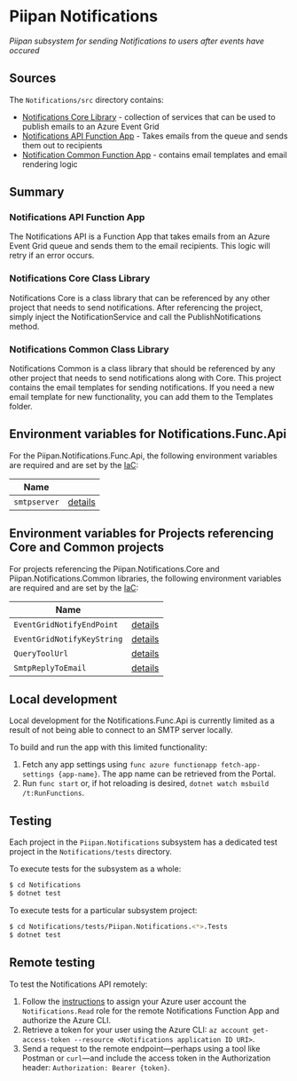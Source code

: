 # Piipan Notifications

*Piipan subsystem for sending Notifications to users after events have occured*

## Sources

The `Notifications/src` directory contains:

* [Notifications Core Library](./src/Piipan.Notifications/Piipan.Notifications.Core) - collection of services that can be used to publish emails to an Azure Event Grid
* [Notifications API Function App](./src/Piipan.Notifications/Piipan.Notifications.Func.Api) - Takes emails from the queue and sends them out to recipients
* [Notification Common Function App](./src/Piipan.Notifications/Piipan.Notification.Common) - contains email templates and email rendering logic

## Summary

### Notifications API Function App

The Notifications API is a Function App that takes emails from an Azure Event Grid queue and sends them to the email recipients. This logic will retry if an error occurs.

### Notifications Core Class Library

Notifications Core is a class library that can be referenced by any other project that needs to send notifications. After referencing the project, simply inject the NotificationService and call the PublishNotifications method.

### Notifications Common Class Library

Notifications Common is a class library that should be referenced by any other project that needs to send notifications along with Core. This project contains the email templates for sending notifications. If you need a new email template for new functionality, you can add them to the Templates folder.

## Environment variables for Notifications.Func.Api

For the Piipan.Notifications.Func.Api, the following environment variables are required and are set by the [IaC](../docs/iac.md):

| Name | |
|---|---|
| `smtpserver` | [details](../../docs/iac.md#\:\~\:text=smtpserver) |

## Environment variables for Projects referencing Core and Common projects

For projects referencing the Piipan.Notifications.Core and Piipan.Notifications.Common libraries, the following environment variables are required and are set by the [IaC](../docs/iac.md):

| Name | |
|---|---|
| `EventGridNotifyEndPoint` | [details](../../docs/iac.md#\:\~\:text=EventGridNotifyEndPoint) |
| `EventGridNotifyKeyString` | [details](../../docs/iac.md#\:\~\:text=EventGridNotifyKeyString) |
| `QueryToolUrl` | [details](../../docs/iac.md#\:\~\:text=QueryToolUrl) |
| `SmtpReplyToEmail` | [details](../../docs/iac.md#\:\~\:text=SmtpReplyToEmail) |

## Local development

Local development for the Notifications.Func.Api is currently limited as a result of not being able to connect to an SMTP server locally.

To build and run the app with this limited functionality:

1. Fetch any app settings using `func azure functionapp fetch-app-settings {app-name}`. The app name can be retrieved from the Portal.
1. Run `func start` or, if hot reloading is desired, `dotnet watch msbuild /t:RunFunctions`.

## Testing

Each project in the `Piipan.Notifications` subsystem has a dedicated test project in the `Notifications/tests` directory. 

To execute tests for the subsystem as a whole:

``` bash
$ cd Notifications
$ dotnet test
```

To execute tests for a particular subsystem project:

``` bash
$ cd Notifications/tests/Piipan.Notifications.<*>.Tests
$ dotnet test
```
## Remote testing

To test the Notifications API remotely:
1. Follow the [instructions](../../docs/securing-internal-apis.md) to assign your Azure user account the `Notifications.Read` role for the remote Notifications Function App and authorize the Azure CLI.
1. Retrieve a token for your user using the Azure CLI: `az account get-access-token --resource <Notifications application ID URI>`.
1. Send a request to the remote endpoint—perhaps using a tool like Postman or `curl`—and include the access token in the Authorization header: `Authorization: Bearer {token}`.
